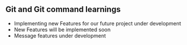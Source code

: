 ## Git and Git command learnings

- Implementing new Features for our future project under development
- New Features will be implemented soon
- Message features under development